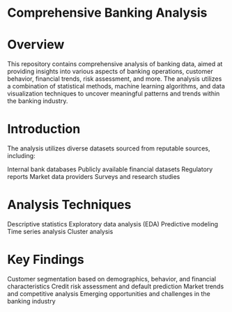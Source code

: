 # Comprehensive Banking Analysis
# Overview
This repository contains comprehensive analysis of banking data, aimed at providing insights into various aspects of banking operations, customer behavior, financial trends, risk assessment, and more. The analysis utilizes a combination of statistical methods, machine learning algorithms, and data visualization techniques to uncover meaningful patterns and trends within the banking industry.
# Introduction
The analysis utilizes diverse datasets sourced from reputable sources, including:

Internal bank databases
Publicly available financial datasets
Regulatory reports
Market data providers
Surveys and research studies

# Analysis Techniques
Descriptive statistics
Exploratory data analysis (EDA)
Predictive modeling
Time series analysis
Cluster analysis

# Key Findings
Customer segmentation based on demographics, behavior, and financial characteristics
Credit risk assessment and default prediction
Market trends and competitive analysis
Emerging opportunities and challenges in the banking industry
